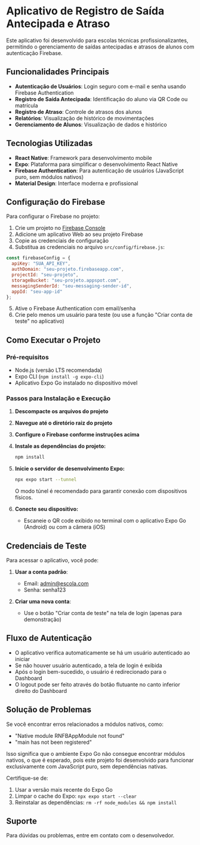 # Aplicativo de Registro de Saída Antecipada e Atraso

Este aplicativo foi desenvolvido para escolas técnicas profissionalizantes, permitindo o gerenciamento de saídas antecipadas e atrasos de alunos com autenticação Firebase.

## Funcionalidades Principais

- **Autenticação de Usuários**: Login seguro com e-mail e senha usando Firebase Authentication
- **Registro de Saída Antecipada**: Identificação do aluno via QR Code ou matrícula
- **Registro de Atraso**: Controle de atrasos dos alunos
- **Relatórios**: Visualização de histórico de movimentações
- **Gerenciamento de Alunos**: Visualização de dados e histórico

## Tecnologias Utilizadas

- **React Native**: Framework para desenvolvimento mobile
- **Expo**: Plataforma para simplificar o desenvolvimento React Native
- **Firebase Authentication**: Para autenticação de usuários (JavaScript puro, sem módulos nativos)
- **Material Design**: Interface moderna e profissional

## Configuração do Firebase

Para configurar o Firebase no projeto:

1. Crie um projeto no [Firebase Console](https://console.firebase.google.com/)
2. Adicione um aplicativo Web ao seu projeto Firebase
3. Copie as credenciais de configuração
4. Substitua as credenciais no arquivo `src/config/firebase.js`:

```javascript
const firebaseConfig = {
  apiKey: "SUA_API_KEY",
  authDomain: "seu-projeto.firebaseapp.com",
  projectId: "seu-projeto",
  storageBucket: "seu-projeto.appspot.com",
  messagingSenderId: "seu-messaging-sender-id",
  appId: "seu-app-id"
};
```

5. Ative o Firebase Authentication com email/senha
6. Crie pelo menos um usuário para teste (ou use a função "Criar conta de teste" no aplicativo)

## Como Executar o Projeto

### Pré-requisitos
- Node.js (versão LTS recomendada)
- Expo CLI (`npm install -g expo-cli`)
- Aplicativo Expo Go instalado no dispositivo móvel

### Passos para Instalação e Execução

1. **Descompacte os arquivos do projeto**

2. **Navegue até o diretório raiz do projeto**

3. **Configure o Firebase conforme instruções acima**

4. **Instale as dependências do projeto:**
   ```bash
   npm install
   ```

5. **Inicie o servidor de desenvolvimento Expo:**
   ```bash
   npx expo start --tunnel
   ```
   O modo túnel é recomendado para garantir conexão com dispositivos físicos.

6. **Conecte seu dispositivo:**
   - Escaneie o QR code exibido no terminal com o aplicativo Expo Go (Android) ou com a câmera (iOS)

## Credenciais de Teste

Para acessar o aplicativo, você pode:

1. **Usar a conta padrão**:
   - Email: admin@escola.com
   - Senha: senha123

2. **Criar uma nova conta**:
   - Use o botão "Criar conta de teste" na tela de login (apenas para demonstração)

## Fluxo de Autenticação

- O aplicativo verifica automaticamente se há um usuário autenticado ao iniciar
- Se não houver usuário autenticado, a tela de login é exibida
- Após o login bem-sucedido, o usuário é redirecionado para o Dashboard
- O logout pode ser feito através do botão flutuante no canto inferior direito do Dashboard

## Solução de Problemas

Se você encontrar erros relacionados a módulos nativos, como:
- "Native module RNFBAppModule not found"
- "main has not been registered"

Isso significa que o ambiente Expo Go não consegue encontrar módulos nativos, o que é esperado, pois este projeto foi desenvolvido para funcionar exclusivamente com JavaScript puro, sem dependências nativas.

Certifique-se de:
1. Usar a versão mais recente do Expo Go
2. Limpar o cache do Expo: `npx expo start --clear`
3. Reinstalar as dependências: `rm -rf node_modules && npm install`

## Suporte

Para dúvidas ou problemas, entre em contato com o desenvolvedor.
